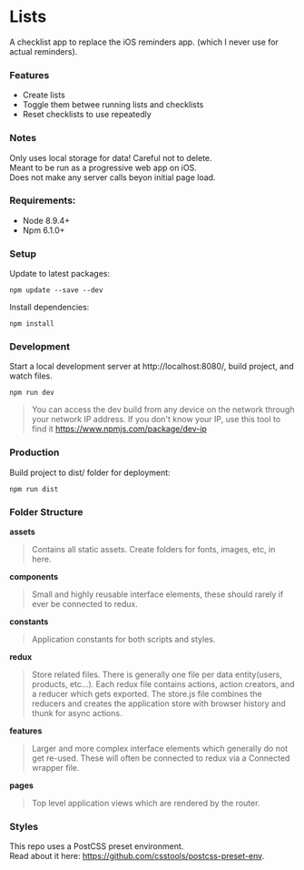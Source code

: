 # Lists

A checklist app to replace the iOS reminders app. (which I never use for actual reminders). 

### Features
- Create lists
- Toggle them betwee running lists and checklists
- Reset checklists to use repeatedly


### Notes
Only uses local storage for data! Careful not to delete.  
Meant to be run as a progressive web app on iOS.  
Does not make any server calls beyon initial page load.  


### Requirements:
- Node 8.9.4+  
- Npm 6.1.0+  


### Setup
Update to latest packages:  
```
npm update --save --dev
```

Install dependencies:  
```
npm install
```


### Development
Start a local development server at http://localhost:8080/, build project, and watch files.
```
npm run dev
```
> You can access the dev build from any device on the network through your network IP address. If you don't know your IP, use this tool to find it https://www.npmjs.com/package/dev-ip  


### Production
Build project to dist/ folder for deployment:
```
npm run dist
```  


### Folder Structure
__assets__   
> Contains all static assets. Create folders for fonts, images, etc, in here.  

__components__  
> Small and highly reusable interface elements, these should rarely if ever be connected to redux.  

__constants__  
> Application constants for both scripts and styles.  

__redux__  
> Store related files. There is generally one file per data entity(users, products, etc...). Each redux file contains actions, action creators, and a reducer which gets exported. The store.js file combines the reducers and creates the application store with browser history and thunk for async actions.  

__features__  
> Larger and more complex interface elements which generally do not get re-used. These will often be connected to redux via a Connected wrapper file.

__pages__  
> Top level application views which are rendered by the router.


### Styles
This repo uses a PostCSS preset environment.  
Read about it here: https://github.com/csstools/postcss-preset-env.  




